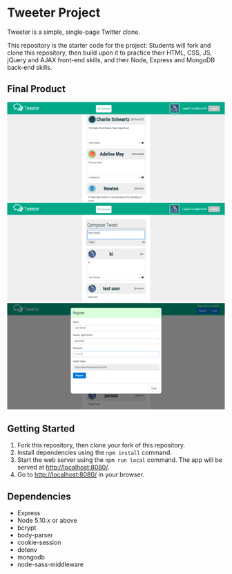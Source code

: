 # Tweeter Project

Tweeter is a simple, single-page Twitter clone.

This repository is the starter code for the project: Students will fork and clone this repository, then build upon it to practice their HTML, CSS, JS, jQuery and AJAX front-end skills, and their Node, Express and MongoDB back-end skills.

## Final Product

!["Screenshot of tweets feed"](https://github.com/jonnyk20/tweeter/blob/master/docs/tweets-feed.png)
!["screenshot of new tweet"](https://github.com/jonnyk20/tweeter/blob/master/docs/new-tweet.png)
!["screenshot of register form"](https://github.com/jonnyk20/tweeter/blob/master/docs/register-form.png)


## Getting Started

1. Fork this repository, then clone your fork of this repository.
2. Install dependencies using the `npm install` command.
3. Start the web server using the `npm run local` command. The app will be served at <http://localhost:8080/>.
4. Go to <http://localhost:8080/> in your browser.

## Dependencies

- Express
- Node 5.10.x or above
- bcrypt
- body-parser
- cookie-session
- dotenv
- mongodb
- node-sass-middleware